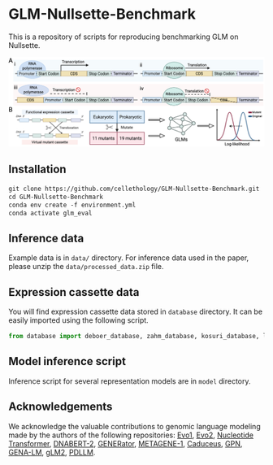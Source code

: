 # GLM-Nullsette-Benchmark
This is a repository of scripts for reproducing benchmarking GLM on Nullsette.

![Figure1](resource/schematic.png)

## Installation
```
git clone https://github.com/cellethology/GLM-Nullsette-Benchmark.git
cd GLM-Nullsette-Benchmark
conda env create -f environment.yml
conda activate glm_eval
```
## Inference data
Example data is in `data/` directory. For inference data used in the paper,
please unzip the `data/processed_data.zip` file.

## Expression cassette data
You will find expression cassette data stored in `database` directory.
It can be easily imported using the following script.
```python
from database import deboer_database, zahm_database, kosuri_database, lagator_database
```

## Model inference script
Inference script for several representation models are in `model` directory.


## Acknowledgements
We acknowledge the valuable contributions to genomic language modeling made by the authors of the following repositories:
[Evo1](https://github.com/evo-design/evo), [Evo2](https://github.com/ArcInstitute/evo2/tree/main), 
[Nucleotide Transformer](https://github.com/instadeepai/nucleotide-transformer), 
[DNABERT-2](https://github.com/MAGICS-LAB/DNABERT_2), 
[GENERator](https://github.com/GenerTeam), [METAGENE-1](https://github.com/metagene-ai), 
[Caduceus](https://github.com/kuleshov-group/caduceus), [GPN](https://github.com/songlab-cal/gpn/tree/main), 
[GENA-LM](https://github.com/AIRI-Institute/GENA_LM), [gLM2](https://github.com/TattaBio/gLM2), [PDLLM](https://github.com/zhangtaolab/Plant_DNA_LLMs).